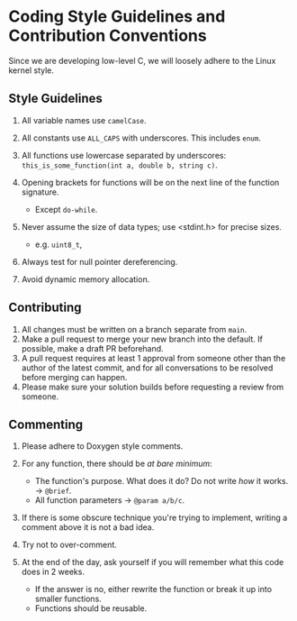 # Coding Style Guidelines and Contribution Conventions

Since we are developing low-level C, we will loosely adhere to the Linux kernel style.

## Style Guidelines

1. All variable names use `camelCase`.

2. All constants use `ALL_CAPS` with underscores. This includes `enum`.

3. All functions use lowercase separated by underscores: `this_is_some_function(int a, double b, string c)`.

4. Opening brackets for functions will be on the next line of the function signature.

   - Except `do-while`.

5. Never assume the size of data types; use <stdint.h> for precise sizes.

   - e.g. `uint8_t`,

6. Always test for null pointer dereferencing.

7. Avoid dynamic memory allocation.

## Contributing

1. All changes must be written on a branch separate from `main`.
2. Make a pull request to merge your new branch into the default. If possible, make a draft PR beforehand.
3. A pull request requires at least 1 approval from someone other than the author of the latest commit, and for all conversations to be resolved before merging can happen.
4. Please make sure your solution builds before requesting a review from someone.

## Commenting

1. Please adhere to Doxygen style comments.
2. For any function, there should be _at bare minimum_:

   - The function's purpose. What does it do? Do not write _how_ it works. -> `@brief`.
   - All function parameters -> `@param a/b/c`.

3. If there is some obscure technique you're trying to implement, writing a comment above it is not a bad idea.
4. Try not to over-comment.
5. At the end of the day, ask yourself if you will remember what this code does in 2 weeks.
   - If the answer is no, either rewrite the function or break it up into smaller functions.
   - Functions should be reusable.
